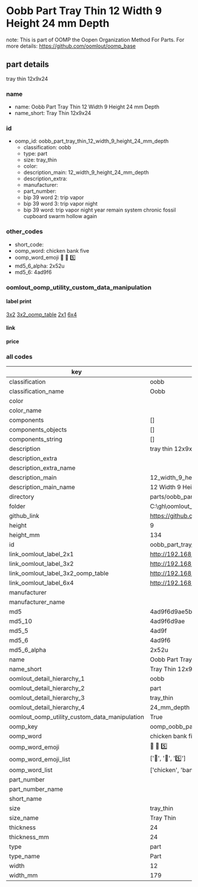 # Oobb Part Tray Thin 12 Width 9 Height 24 mm Depth  

note: This is part of OOMP the Oopen Organization Method For Parts. For more details: https://github.com/oomlout/oomp_base

##  part details
  



tray thin 12x9x24



### name
* name: Oobb Part Tray Thin 12 Width 9 Height 24 mm Depth
* name_short: Tray Thin 12x9x24 
### id
* oomp_id: oobb_part_tray_thin_12_width_9_height_24_mm_depth
  * classification: oobb
  * type: part
  * size: tray_thin
  * color: 
  * description_main: 12_width_9_height_24_mm_depth
  * description_extra: 
  * manufacturer: 
  * part_number: 
  * bip 39 word 2: trip vapor
  * bip 39 word 3: trip vapor night
  * bip 39 word: trip vapor night year remain system chronic fossil cupboard swarm hollow again

### other_codes
* short_code: 
* oomp_word: chicken bank five
* oomp_word_emoji :chicken: :bank: :five:
* md5_6_alpha: 2x52u
* md5_6: 4ad9f6






### oomlout_oomp_utility_custom_data_manipulation
#### label print
[3x2](http://192.168.1.245:1112/?label=oomp%202x52u)
[3x2_oomp_table](http://192.168.1.108:1112/?label=oomp%202x52u)
[2x1](http://192.168.1.242:1112/?label=oomp%202x52u)
[6x4](http://192.168.1.55:1112/?label=oomp%202x52u)    

#### link

                              

#### price







### all codes 
| key | value |  
| --- | --- |  
| classification | oobb |  
| classification_name | Oobb |  
| color |  |  
| color_name |  |  
| components | [] |  
| components_objects | [] |  
| components_string | [] |  
| description | tray thin 12x9x24 |  
| description_extra |  |  
| description_extra_name |  |  
| description_main | 12_width_9_height_24_mm_depth |  
| description_main_name | 12 Width 9 Height 24 mm Depth |  
| directory | parts/oobb_part_tray_thin_12_width_9_height_24_mm_depth |  
| folder | C:\gh\oomlout_oobb_version_4_generated_parts\parts\oobb_part_tray_thin_12_width_9_height_24_mm_depth |  
| github_link | https://github.com/oomlout/oomlout_oomp_part_src/tree/main/parts/oobb_part_tray_thin_12_width_9_height_24_mm_depth |  
| height | 9 |  
| height_mm | 134 |  
| id | oobb_part_tray_thin_12_width_9_height_24_mm_depth |  
| link_oomlout_label_2x1 | http://192.168.1.242:1112/?label=oomp%202x52u |  
| link_oomlout_label_3x2 | http://192.168.1.245:1112/?label=oomp%202x52u |  
| link_oomlout_label_3x2_oomp_table | http://192.168.1.108:1112/?label=oomp%202x52u |  
| link_oomlout_label_6x4 | http://192.168.1.55:1112/?label=oomp%202x52u |  
| manufacturer |  |  
| manufacturer_name |  |  
| md5 | 4ad9f6d9ae5be50f735acfef2b3c5f46 |  
| md5_10 | 4ad9f6d9ae |  
| md5_5 | 4ad9f |  
| md5_6 | 4ad9f6 |  
| md5_6_alpha | 2x52u |  
| name | Oobb Part Tray Thin 12 Width 9 Height 24 mm Depth |  
| name_short | Tray Thin 12x9x24  |  
| oomlout_detail_hierarchy_1 | oobb |  
| oomlout_detail_hierarchy_2 | part |  
| oomlout_detail_hierarchy_3 | tray_thin |  
| oomlout_detail_hierarchy_4 | 24_mm_depth |  
| oomlout_oomp_utility_custom_data_manipulation | True |  
| oomp_key | oomp_oobb_part_tray_thin_12_width_9_height_24_mm_depth |  
| oomp_word | chicken bank five |  
| oomp_word_emoji | :chicken: :bank: :five: |  
| oomp_word_emoji_list | [':chicken:', ':bank:', ':five:'] |  
| oomp_word_list | ['chicken', 'bank', 'five'] |  
| part_number |  |  
| part_number_name |  |  
| short_name |  |  
| size | tray_thin |  
| size_name | Tray Thin |  
| thickness | 24 |  
| thickness_mm | 24 |  
| type | part |  
| type_name | Part |  
| width | 12 |  
| width_mm | 179 |  
